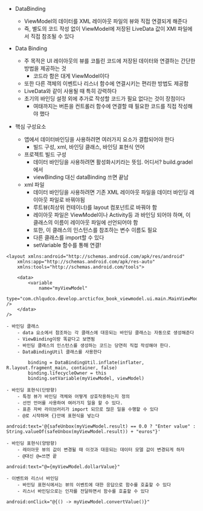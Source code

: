 - DataBinding
	- ViewModel의 데이터를 XML 레이아웃 파일의 뷰와 직접 연결되게 해준다
	- 즉, 별도의 코드 작성 없이 ViewModel에 저장된 LiveData 값이 XMl 파일에서 직접 참조될 수 있다
- Data Binding
	- 주 목적은 UI 레이아웃의 뷰를 코틀린 코드에 저장된 데이터와 연결하는 간단한 방법을 제공하는 것
		- 코드라 함은 대게 ViewModel이다
	- 또한 다른 객체의 이벤트나 리스너 함수에 연결시키는 편리한 방법도 제공함
	- LiveData와 같이 사용될 때 특히 강력하다
	- 초기의 바인딩 설정 외에 추가로 작성할 코드가 필요 없다는 것이 장점이다
		- 여태까지는 버튼을 컨트롤러 함수에 연결할 때 필요한 코드를 직접 작성해야 했다

- 핵심 구성요소
	- 앱에서 데이터바인딩을 사용하려면 여러가지 요소가 결합되어야 한다
		- 빌드 구성, xml, 바인딩 클래스, 바인딩 표현식 언어
	- 프로젝트 빌드 구성
		- 데이터 바인딩을 사용하려면 활성화시키라는 뜻임. 어디서? build.gradel에서
		- viewBinding 대신 dataBinding 쓰면 끝남
	- xml 파일
		- 데이터 바인딩을 사용하려면 기존 XML 레이아웃 파일을 데이터 바인딩 레이아웃 파일로 바꿔야됨
		- 루트뷰(최상위 컨테이너)를 layout 컴포넌트로 바꿔야 함
		- 레이아웃 파일은 ViewModel이나 Activity등 과 바인딩 되어야 하며, 이 클래스의 이름이 레이아웃 파일에 선언되어야 함
		- 또한, 이 클래스의 인스턴스를 참조하는 변수 이름도 필요
		- 다른 클래스를 import할 수 있다
		- setVariable 함수를 통해 연결!
```
<layout xmlns:android="http://schemas.android.com/apk/res/android"
    xmlns:app="http://schemas.android.com/apk/res-auto"
    xmlns:tools="http://schemas.android.com/tools">
    
    <data>
        <variable
            name="myViewModel"
            type="com.chlqudco.develop.arcticfox_book_viewmodel.ui.main.MainViewModel" />
    </data>
/>
```
	- 바인딩 클래스
		- data 요소에서 참조하는 각 클래스에 대응되는 바인딩 클래스는 자동으로 생성해준다
		- ViewBinding이랑 똑같다고 보면됨
		- 바인딩 클래스의 인스턴스를 생성하는 코드는 당연히 직접 작성해야 한다.
		- DataBindingUtil 클래스를 사용한다
```
        binding = DataBindingUtil.inflate(inflater, R.layout.fragment_main, container, false)
        binding.lifecycleOwner = this
        binding.setVariable(myViewModel, viewModel)
```

	- 바인딩 표현식(단방향)	
		- 특정 뷰가 바인딩 객체와 어떻게 상호작용하는지 정의
		- 선언 언어를 사용하여 여러가지 일을 할 수 있다.
		- 표준 자바 라이브러리가 import 되므로 많은 일을 수행할 수 있다
		- @로 시작하며 {}안에 표현식을 넣는다

```
android:text='@{safeUnbox(myViewModel.result) == 0.0 ? "Enter value" : String.valueOf(safeUnbox(myViewModel.result)) + "euros"}'
```

	- 바인딩 표현식(양방향)
		- 레이아웃 뷰의 값이 변경될 때 이것과 대응되는 데이터 모델 값이 변경되게 하자
		- @대신 @=쓰면 끝

```
android:text="@={myViewModel.dollarValue}"
```

	- 이벤트와 리스너 바인딩
		- 바인딩 표현식에서는 뷰의 이벤트에 대한 응답으로 함수를 호출할 수 있다
		- 리스너 바인딩으로는 인자를 전달하면서 함수를 호출할 수 있다
```
android:onClick="@{() -> myViewModel.convertValue()}"
```
